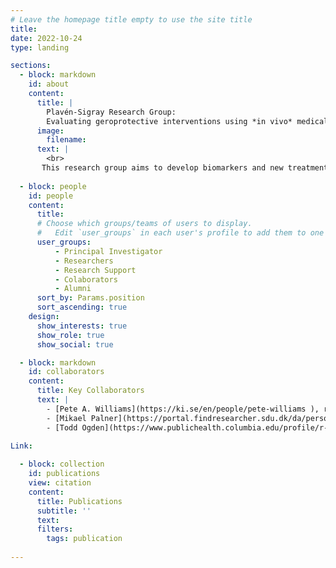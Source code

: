 ```yaml
---
# Leave the homepage title empty to use the site title
title:
date: 2022-10-24
type: landing

sections:
  - block: markdown
    id: about 
    content:
      title: |
        Plavén-Sigray Research Group: 
        Evaluating geroprotective interventions using *in vivo* medical imaging 
      image:
        filename: 
      text: |
        <br>
       This research group aims to develop biomarkers and new treatments for neurodegenerative diseases by applying neuroimaging techniques, such as MRI and PET. We are currently running the [ERAP](https://classic.clinicaltrials.gov/ct2/show/NCT06022068) phase IIa trial, were we evaluate the effect of the drug sirolimus/rapamycin on human neurodegeneration and aging. Our work also involves creating and assessing biomarkers of aging that can be used as endpoints in clinical trials of geroprotective compounds. To this end, we apply machine learning models to large batches of multi-modal imaging data to estimate the biological age of different organ-systems in the human body.
      
  - block: people
    id: people
    content:
      title:
      # Choose which groups/teams of users to display.
      #   Edit `user_groups` in each user's profile to add them to one or more of these groups.
      user_groups:
          - Principal Investigator
          - Researchers
          - Research Support
          - Colaborators
          - Alumni
      sort_by: Params.position
      sort_ascending: true
    design:
      show_interests: true
      show_role: true
      show_social: true

  - block: markdown
    id: collaborators
    content:
      title: Key Collaborators
      text: |
        - [Pete A. Williams](https://ki.se/en/people/pete-williams ), research group leader at KI/St Eriks Eye Hospital. <br>
        - [Mikael Palner](https://portal.findresearcher.sdu.dk/da/persons/mpalner), small-animal PET imaging research group leader at the University of Southern Denmark. <br>
        - [Todd Ogden](https://www.publichealth.columbia.edu/profile/r-todd-ogden-phd), vice chair of Columbia University Department of Biostatistics, NYC, USA. <br>

Link: 
    
  - block: collection
    id: publications
    view: citation
    content:
      title: Publications 
      subtitle: ''
      text:
      filters:
        tags: publication
  
---
```

